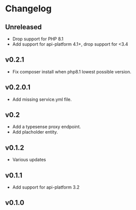 # Changelog

## Unreleased

- Drop support for PHP 8.1
- Add support for api-platform 4.1+, drop support for <3.4

## v0.2.1

- Fix composer install when php8.1 lowest possible version.

## v0.2.0.1

- Add missing service.yml file.

## v0.2

- Add a typesense proxy endpoint.
- Add placholder entity.

## v0.1.2

- Various updates

## v0.1.1

- Add support for api-platform 3.2

## v0.1.0
